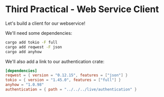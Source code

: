 # Third Practical - Web Service Client

Let's build a client for our webservice!

We'll need some dependencies:

```bash
cargo add tokio -F full
cargo add reqwest -F json
cargo add anyhow
```

We'll also add a link to our authentication crate:

```toml
[dependencies]
reqwest = { version = "0.12.15", features = ["json"] }
tokio = { version = "1.45.0", features = ["full"] }
anyhow = "1.0.98"
authentication = { path = "../../../live/authentication" }
```

